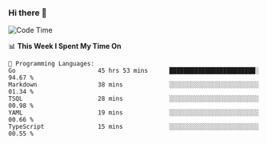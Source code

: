 ### Hi there 👋

<!--
**CrazyCollin/crazycollin** is a ✨ _special_ ✨ repository because its `README.md` (this file) appears on your GitHub profile.

Here are some ideas to get you started:

- 🔭 I’m currently working on ...
- 🌱 I’m currently learning ...
- 👯 I’m looking to collaborate on ...
- 🤔 I’m looking for help with ...
- 💬 Ask me about ...
- 📫 How to reach me: ...
- 😄 Pronouns: ...
- ⚡ Fun fact: ...
-->

<!--START_SECTION:waka-->
![Code Time](http://img.shields.io/badge/Code%20Time-1%2C062%20hrs%2019%20mins-blue)

📊 **This Week I Spent My Time On** 

```text
💬 Programming Languages: 
Go                       45 hrs 53 mins      ████████████████████████░   94.67 % 
Markdown                 38 mins             ░░░░░░░░░░░░░░░░░░░░░░░░░   01.34 % 
TSQL                     28 mins             ░░░░░░░░░░░░░░░░░░░░░░░░░   00.98 % 
YAML                     19 mins             ░░░░░░░░░░░░░░░░░░░░░░░░░   00.66 % 
TypeScript               15 mins             ░░░░░░░░░░░░░░░░░░░░░░░░░   00.55 % 
```


<!--END_SECTION:waka-->
